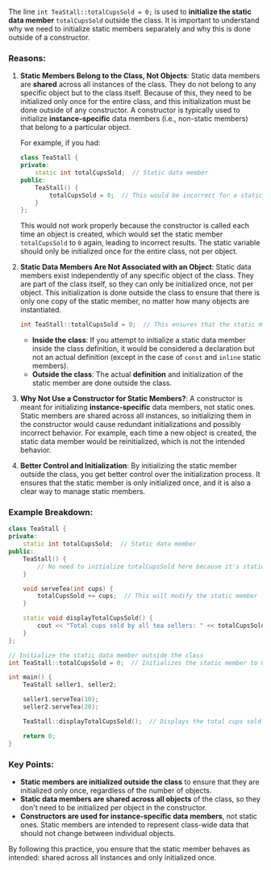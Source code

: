 The line `int TeaStall::totalCupsSold = 0;` is used to **initialize the static data member** `totalCupsSold` outside the class. It is important to understand why we need to initialize static members separately and why this is done outside of a constructor.

### Reasons:

1. **Static Members Belong to the Class, Not Objects**:
   Static data members are **shared** across all instances of the class. They do not belong to any specific object but to the class itself. Because of this, they need to be initialized only once for the entire class, and this initialization must be done outside of any constructor. A constructor is typically used to initialize **instance-specific** data members (i.e., non-static members) that belong to a particular object.

   For example, if you had:
   ```cpp
   class TeaStall {
   private:
       static int totalCupsSold;  // Static data member
   public:
       TeaStall() {
           totalCupsSold = 0;  // This would be incorrect for a static member
       }
   };
   ```
   This would not work properly because the constructor is called each time an object is created, which would set the static member `totalCupsSold` to `0` again, leading to incorrect results. The static variable should only be initialized once for the entire class, not per object.

2. **Static Data Members Are Not Associated with an Object**:
   Static data members exist independently of any specific object of the class. They are part of the class itself, so they can only be initialized once, not per object. This initialization is done outside the class to ensure that there is only one copy of the static member, no matter how many objects are instantiated.

   ```cpp
   int TeaStall::totalCupsSold = 0;  // This ensures that the static member is initialized only once.
   ```

   - **Inside the class**: If you attempt to initialize a static data member inside the class definition, it would be considered a declaration but not an actual definition (except in the case of `const` and `inline` static members).
   - **Outside the class**: The actual **definition** and initialization of the static member are done outside the class.

3. **Why Not Use a Constructor for Static Members?**:
   A constructor is meant for initializing **instance-specific** data members, not static ones. Static members are shared across all instances, so initializing them in the constructor would cause redundant initializations and possibly incorrect behavior. For example, each time a new object is created, the static data member would be reinitialized, which is not the intended behavior.

4. **Better Control and Initialization**:
   By initializing the static member outside the class, you get better control over the initialization process. It ensures that the static member is only initialized once, and it is also a clear way to manage static members.

### Example Breakdown:

```cpp
class TeaStall {
private:
    static int totalCupsSold;  // Static data member
public:
    TeaStall() {
        // No need to initialize totalCupsSold here because it's static
    }

    void serveTea(int cups) {
        totalCupsSold += cups;  // This will modify the static member
    }

    static void displayTotalCupsSold() {
        cout << "Total cups sold by all tea sellers: " << totalCupsSold << endl;
    }
};

// Initialize the static data member outside the class
int TeaStall::totalCupsSold = 0;  // Initializes the static member to 0 only once

int main() {
    TeaStall seller1, seller2;

    seller1.serveTea(10);
    seller2.serveTea(20);

    TeaStall::displayTotalCupsSold();  // Displays the total cups sold

    return 0;
}
```

### Key Points:
- **Static members are initialized outside the class** to ensure that they are initialized only once, regardless of the number of objects.
- **Static data members are shared across all objects** of the class, so they don't need to be initialized per object in the constructor.
- **Constructors are used for instance-specific data members**, not static ones. Static members are intended to represent class-wide data that should not change between individual objects.

By following this practice, you ensure that the static member behaves as intended: shared across all instances and only initialized once.
